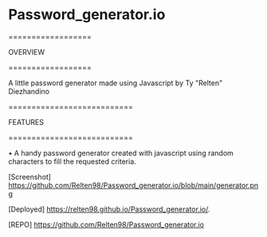 # Password_generator.io

==================

OVERVIEW

==================

A little password generator made using Javascript by Ty "Relten" Diezhandino

===========================

FEATURES

===========================

• A handy password generator created with javascript using random characters to fill the requested criteria.



[Screenshot] https://github.com/Relten98/Password_generator.io/blob/main/generator.png

[Deployed] https://relten98.github.io/Password_generator.io/.

[REPO] https://github.com/Relten98/Password_generator.io

